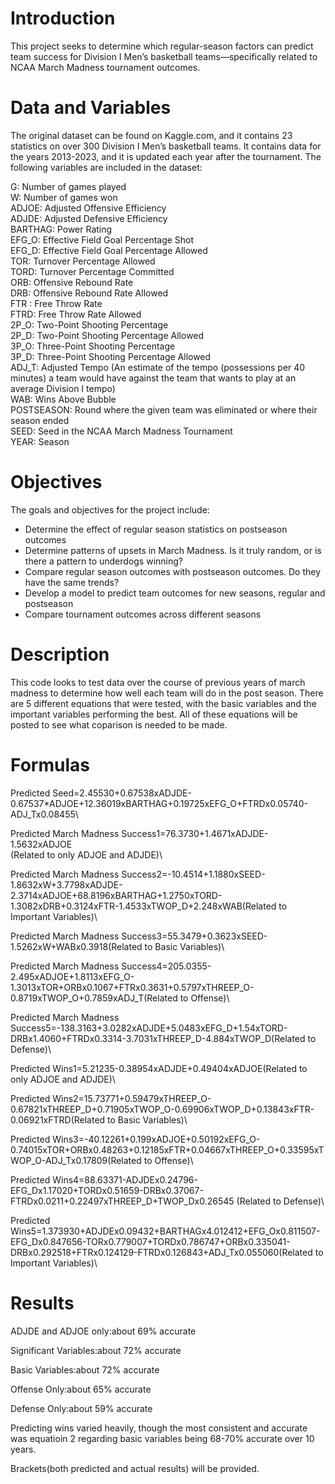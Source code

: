 # Introduction

This project seeks to determine which regular-season factors can predict team success for 
Division I Men’s basketball teams—specifically related to NCAA March Madness tournament outcomes.

# Data and Variables 

The original dataset can be found on Kaggle.com, and it contains 23 statistics on over 300 Division I Men’s basketball teams. It 
contains data for the years 2013-2023, and it is updated each year after the tournament. The following variables are included in the dataset:

G: Number of games played\
W: Number of games won\
ADJOE: Adjusted Offensive Efficiency\
ADJDE: Adjusted Defensive Efficiency\
BARTHAG: Power Rating\
EFG_O: Effective Field Goal Percentage Shot\
EFG_D: Effective Field Goal Percentage Allowed\
TOR: Turnover Percentage Allowed\
TORD: Turnover Percentage Committed\
ORB: Offensive Rebound Rate\
DRB: Offensive Rebound Rate Allowed\
FTR : Free Throw Rate\
FTRD: Free Throw Rate Allowed\
2P_O: Two-Point Shooting Percentage\
2P_D: Two-Point Shooting Percentage Allowed\
3P_O: Three-Point Shooting Percentage\
3P_D: Three-Point Shooting Percentage Allowed\
ADJ_T: Adjusted Tempo (An estimate of the tempo (possessions per 40 minutes) a team would have against the team that wants to play at an average Division I tempo)\
WAB: Wins Above Bubble\
POSTSEASON: Round where the given team was eliminated or where their season ended\
SEED: Seed in the NCAA March Madness Tournament\
YEAR: Season

# Objectives 

The goals and objectives for the project include:
- Determine the effect of regular season statistics on postseason outcomes
- Determine patterns of upsets in March Madness. Is it truly random, or is there a pattern to underdogs winning?
- Compare regular season outcomes with postseason outcomes. Do they have the same trends?
- Develop a model to predict team outcomes for new seasons, regular and postseason
- Compare tournament outcomes across different seasons

# Description 
This code looks to test data over the course of previous years of march madness to determine how well each team will do in the post season. There are 5 different equations that were tested, with the basic variables and the important variables performing the best. All of these equations will be posted to see what coparison is needed to be made.

# Formulas 
Predicted Seed=2.45530+0.67538xADJDE-0.67537*ADJOE+12.36019xBARTHAG+0.19725xEFG_O+FTRDx0.05740-ADJ_Tx0.08455\

Predicted March Madness Success1=76.3730+1.4671xADJDE-1.5632xADJOE\
(Related to only ADJOE and ADJDE)\

Predicted March Madness Success2=-10.4514+1.1880xSEED-1.8632xW+3.7798xADJDE-2.3714xADJOE+68.8196xBARTHAG+1.2750xTORD-1.3082xDRB+0.3124xFTR-1.4533xTWOP_D+2.248xWAB(Related to Important Variables)\

Predicted March Madness Success3=55.3479+0.3623xSEED-1.5262xW+WABx0.3918(Related to Basic Variables)\

Predicted March Madness Success4=205.0355-2.495xADJOE+1.8113xEFG_O-1.3013xTOR+ORBx0.1067+FTRx0.3631+0.5797xTHREEP_O-0.8719xTWOP_O+0.7859xADJ_T(Related to Offense)\

Predicted March Madness Success5=-138.3163+3.0282xADJDE+5.0483xEFG_D+1.54xTORD-DRBx1.4060+FTRDx0.3314-3.7031xTHREEP_D-4.884xTWOP_D(Related to Defense)\

Predicted Wins1=5.21235-0.38954xADJDE+0.49404xADJOE(Related to only ADJOE and ADJDE)\

Predicted Wins2=15.73771+0.59479xTHREEP_O-0.67821xTHREEP_D+0.71905xTWOP_O-0.69906xTWOP_D+0.13843xFTR-0.06921xFTRD(Related to Basic Variables)\

Predicted Wins3=-40.12261+0.199xADJOE+0.50192xEFG_O-0.74015xTOR+ORBx0.48263+0.12185xFTR+0.04667xTHREEP_O+0.33595xTWOP_O-ADJ_Tx0.17809(Related to Offense)\

Predicted Wins4=88.63371-ADJDEx0.24796-EFG_Dx1.17020+TORDx0.51659-DRBx0.37067-FTRDx0.0211+0.22497xTHREEP_D+TWOP_Dx0.26545 (Related to Defense)\

Predicted Wins5=1.373930+ADJDEx0.09432+BARTHAGx4.012412+EFG_Ox0.811507-EFG_Dx0.847656-TORx0.779007+TORDx0.786747+ORBx0.335041-DRBx0.292518+FTRx0.124129-FTRDx0.126843+ADJ_Tx0.055060(Related to Important Variables)\

# Results

ADJDE and ADJOE only:about 69% accurate

Significant Variables:about 72% accurate

Basic Variables:about 72% accurate

Offense Only:about 65% accurate

Defense Only:about 59% accurate

Predicting wins varied heavily, though the most consistent and accurate was equatioin 2 regarding basic variables being 68-70% accurate over 10 years.

Brackets(both predicted and actual results) will be provided.



